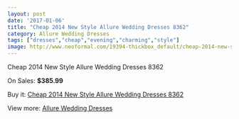 ```yaml
---
layout: post
date: '2017-01-06'
title: "Cheap 2014 New Style Allure Wedding Dresses 8362"
category: Allure Wedding Dresses
tags: ["dresses","cheap","evening","charming","style"]
image: http://www.neoformal.com/19394-thickbox_default/cheap-2014-new-style-allure-wedding-dresses-8362.jpg
---
```

Cheap 2014 New Style Allure Wedding Dresses 8362

On Sales: **$385.99**
<a href="https://www.neoformal.com/en/allure-wedding-dresses-2014/6218-cheap-2014-new-style-allure-wedding-dresses-8362.html"><amp-img layout="responsive" width="600" height="600" src="//www.neoformal.com/19394-thickbox_default/cheap-2014-new-style-allure-wedding-dresses-8362.jpg" alt="Cheap 2014 New Style Allure Wedding Dresses 8362 0" /></a>
<a href="https://www.neoformal.com/en/allure-wedding-dresses-2014/6218-cheap-2014-new-style-allure-wedding-dresses-8362.html"><amp-img layout="responsive" width="600" height="600" src="//www.neoformal.com/19395-thickbox_default/cheap-2014-new-style-allure-wedding-dresses-8362.jpg" alt="Cheap 2014 New Style Allure Wedding Dresses 8362 1" /></a>
<a href="https://www.neoformal.com/en/allure-wedding-dresses-2014/6218-cheap-2014-new-style-allure-wedding-dresses-8362.html"><amp-img layout="responsive" width="600" height="600" src="//www.neoformal.com/19396-thickbox_default/cheap-2014-new-style-allure-wedding-dresses-8362.jpg" alt="Cheap 2014 New Style Allure Wedding Dresses 8362 2" /></a>

Buy it: [Cheap 2014 New Style Allure Wedding Dresses 8362](https://www.neoformal.com/en/allure-wedding-dresses-2014/6218-cheap-2014-new-style-allure-wedding-dresses-8362.html "Cheap 2014 New Style Allure Wedding Dresses 8362")

View more: [Allure Wedding Dresses](https://www.neoformal.com/en/82-allure-wedding-dresses-2014 "Allure Wedding Dresses")